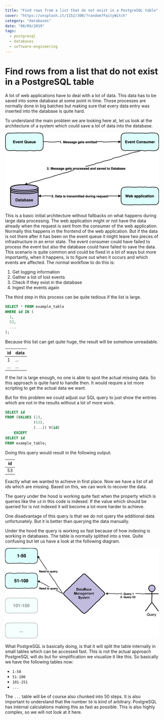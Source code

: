 ```yaml
---
title: "Find rows from a list that do not exist in a PostgreSQL table"
cover: "https://unsplash.it/1152/300/?random?FaityWitch"
category: "databases"
date: "08/09/2019"
tags:
  - postgresql
  - databases
  - software-engineering
---
```


# Find rows from a list that do not exist in a PostgreSQL table

A lot of web applications have to deal with a lot of data. This data has to be saved into some database at some point in time. Those processes are normally done in big batches but making sure that every data entry was inserted into the database is quite hard.

To understand the main problem we are looking here at, let us look at the architecture of a system which could save a lot of data into the database.

![](./basic-architecture.png)

This is a basic initial architecture without fallbacks on what happens during large data processing. The web application might or not have the data already when the request is sent from the consumer of the web application. Normally this happens in the frontend of the web application. But if the data is not there after it has been on the event queue it might leave two pieces of infrastructure in an error state. The event consumer could have failed to process the event but also the database could have failed to save the data. This scenario is quite common and could be fixed in a lot of ways but more importantly, when it happens, is to figure out when it occurs and which events are affected. The normal workflow to do this is:

1. Get logging information
2. Gather a list of lost events
3. Check if they exist in the database
4. Ingest the events again

The third step in this process can be quite tedious if the list is large.

```sql
SELECT * FROM example_table
WHERE id IN (
  1,
  53,
  ...
);
```

Because this list can get quite huge, the result will be somehow unreadable.

| id  | data |
| --- | ---- |
| 1   | ...  |
| ... | ...  |

If the list is large enough, no one is able to spot the actual missing data. So this approach is quite hard to handle then. It would require a lot more scripting to get the actual data we want.

But for this problem we could adjust our SQL query to just show the entries which are not in the results without a lot of more work.

```sql
SELECT id
FROM (VALUES (1),
             (53),
             (...)) V(id)
    EXCEPT
SELECT id
FROM example_table;
```

Doing this query would result in the following output.

| id |
| -- |
| 53 |

Exactly what we wanted to achieve in first place. Now we have a list of all ids which are missing. Based on this, we can work to recover the data.

The query under the hood is working quite fast when the property which is queries like the `id` in this code is indexed. If the value which should be queried for is not indexed it will become a lot more harder to achieve.

One disadvantage of this query is that we do not query the additional data unfortunately. But it is better than querying the data manually.

Under the hood the query is working so fast because of how indexing is working in databases. The table is normally splitted into a tree. Quite confusing but let us have a look at the following diagram.

![](./how-sql-requests.png)

What PostgreSQL is basically doing, is that it will split the table internally in small tables which can be accessed fast. This is not the actual approach PostgreSQL will do but for simplification we visualize it like this. So basically we have the following tables now:

- `1-50`
- `51-100`
- `101-151`
- `...`

The `...` table will be of course also chunked into 50 steps. It is also important to understand that the number `50` is kind of arbitrary. PostgreSQL has internal calculations making this as fast as possible. This is also highly complex, so we will not look at it here.
